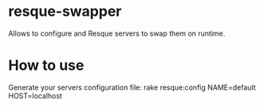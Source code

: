 # resque-swapper

Allows to configure and Resque servers to swap them on runtime.

# How to use

Generate your servers configuration file:
	rake resque:config NAME=default HOST=localhost
	
